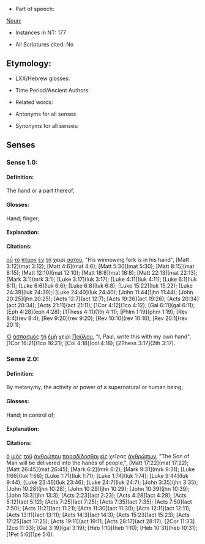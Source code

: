* Part of speech: 

[Noun](http://ugg.readthedocs.io/en/latest/noun.html); 

* Instances in NT: 177

* All Scriptures cited: No

## Etymology: 

* LXX/Hebrew glosses: 

* Time Period/Ancient Authors: 

* Related words: 

* Antonyms for all senses

* Synonyms for all senses: 

## Senses 

### Sense 1.0: 

#### Definition: 

The hand or a part thereof;

#### Glosses: 

Hand; finger;   

#### Explanation: 

#### Citations: 

[οὗ](../G37390/01.md) [τὸ](../G35880/01.md) [πτύον](../G44250/01.md) [ἐν](../G17220/01.md) [τῇ](../G35880/01.md) χειρὶ [αὐτοῦ](../G08460/01.md), "His winnowing fork is in his hand", [Matt 3:12](mat 3:12);  [Matt 4:6](mat 4:6);  [Matt 5:30](mat 5:30); [Matt 8:15](mat 8:15);  [Matt 12:10](mat 12:10); [Matt 18:8](mat 18:8);  [Matt 22:13](mat 22:13); [Mark 3:1](mrk 3:1);  [Luke 3:17](luk 3:17); [Luke 4:11](luk 4:11);  [Luke 6:1](luk 6:1); [Luke 6:6](luk 6:6);  [Luke 6:8](luk 6:8); [Luke 15:22](luk 15:22);  [Luke 24:39](luk 24:39);l [Luke 24:40](luk 24:40);  [John 11:44](jhn 11:44); [John 20:25](jhn 20:25); [Acts 12:7](act 12:7);  [Acts 19:26](act 19:26); [Acts 20:34](act 20:34);  [Acts 21:11](act 21:11); [1Cor 4:12](1co 4:12);  [Gal 6:11](gal 6:11); [Eph 4:28](eph 4:28);  [1Thess 4:11](1th 4:11); [Phlm 1:19](phm 1:19);  [Rev 8:4](rev 8:4); [Rev 9:20](rev 9:20);  [Rev 10:10](rev 10:10); [Rev 20:1](rev 20:1);   

[Ὁ](../G35880/01.md) [ἀσπασμὸς](../G07830/01.md) [τῇ](../G35880/01.md) [ἐμῇ](../G16990/01.md) χειρὶ [Παύλου](../G39720/01.md), "I, Paul, write this with my own hand",  [1Cor 16:21](1co 16:21);  [Col 4:18](col 4:18); [2Thess 3:17](2th 3:17).  


### Sense 2.0: 

#### Definition: 

By metonymy, the activity or power of a supernatural or human being;

#### Glosses: 

Hand; in control of; 

#### Explanation: 

#### Citations: 

[ὁ](../G35880/01.md) [υἱὸς](../G52070/01.md) [τοῦ](../G35880/01.md) [ἀνθρώπου](../G04440/01.md) [παραδίδοσθαι](../G38600/01.md) [εἰς](../G15190/01.md) χεῖρας [ἀνθρώπων](../G04440/01.md), "The Son of Man will be delivered into the hands of people,", [Matt 17:22](mat 17:22);  [Matt 26:45](mat 26:45);  [Mark 6:2](mrk 6:2); [Mark 9:31](mrk 9:31);  [Luke 1:66](luk 1:66); [Luke 1:71](luk 1:71);  [Luke 1:74](luk 1:74); [Luke 9:44](luk 9:44);  [Luke 23:46](luk 23:46); [Luke 24:7](luk 24:7);  [John 3:35](jhn 3:35); [John 10:28](jhn 10:28);  [John 10:29](jhn 10:29); [John 10:39](jhn 10:39);  [John 13:3](jhn 13:3); [Acts 2:23](act 2:23);  [Acts 4:28](act 4:28); [Acts 5:12](act 5:12);  [Acts 7:25](act 7:25); [Acts 7:35](act 7:35);  [Acts 7:50](act 7:50); [Acts 11:21](act 11:21);  [Acts 11:30](act 11:30); [Acts 12:11](act 12:11);  [Acts 13:11](act 13:11); [Acts 14:3](act 14:3);  [Acts 15:23](act 15:23); [Acts 17:25](act 17:25);  [Acts 19:11](act 19:11; [Acts 28:17](act 28:17);  [2Cor 11:33](2co 11:33); [Gal 3:19](gal 3:19);  [Heb 1:10](heb 1:10); [Heb 10:31](heb 10:31);  [1Pet 5:6](1pe 5:6). 


